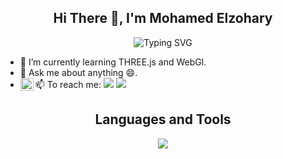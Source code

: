 <h2 align="center">
    Hi There 👋, I'm Mohamed Elzohary
</h2>

<p align="center">
    <img src="https://readme-typing-svg.herokuapp.com?font=poppins&weight=800&duration=2500&pause=1000&color=38BDF8&center=true&vCenter=true&width=435&lines=Learning..." alt="Typing SVG" />
</p>


- 🌱 I’m currently learning THREE.js and WebGl.
- 💬 Ask me about anything 😄.
- 📫 To reach me:
<a href="https://www.linkedin.com/in/yushi95/"><img align="left" src="https://raw.githubusercontent.com/yushi1007/yushi1007/main/images/linkedin.svg" alt="Yu Shi | LinkedIn" width="21px"/></a>
[![](https://img.shields.io/badge/LinkedIn-0077B5?style=for-the-badge&logo=linkedin&logoColor=white)](https://www.linkedin.com/in/elzohary/)
[![](https://img.shields.io/badge/Mail-D14836?style=for-the-badge&logo=gmail&logoColor=white)](mailto:zohary.mo@gmail.com)

<h2 align="center">
  Languages and Tools
</h2>
<p align="center">
<img src="https://skillicons.dev/icons?i=angular,reactivex,ts,js,cs,cpp,dotnet,html,css,sass,bootstrap,tailwind,git,aws,figma,pr,ps,ai" />
</p>





<!-- ### Hi there 👋, I am Mohamed Elzohary -->
<!--
**Elzohary/Elzohary** is a ✨ _special_ ✨ repository because its `README.md` (this file) appears on your GitHub profile.

Here are some ideas to get you started:

- 🔭 I’m currently working on ...
- 🌱 I’m currently learning ...
- 👯 I’m looking to collaborate on ...
- 🤔 I’m looking for help with ...
- 💬 Ask me about ...
- 📫 How to reach me: ...
- 😄 Pronouns: ...
- ⚡ Fun fact: ...
-->
